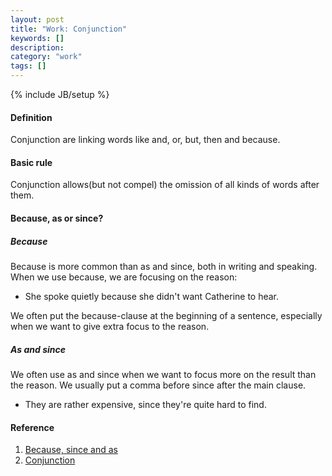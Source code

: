 ```yaml
---
layout: post
title: "Work: Conjunction"
keywords: []
description: 
category: "work"
tags: []
---
```

{% include JB/setup %}

#### Definition
Conjunction are linking words like and, or, but, then and because.

#### Basic rule
Conjunction allows(but not compel) the omission of all kinds of words after them.



#### Because, as or since?

##### Because
Because is more common than as and since, both in writing and speaking. When we
use because, we are focusing on the reason:
- She spoke quietly because she didn't want Catherine to hear.

We often put the because-clause at the beginning of a sentence, especially when
we want to give extra focus to the reason.

##### As and since
We often use as and since when we want to focus more on the result than the reason.
We usually put a comma before since after the main clause.

- They are rather expensive, since they're quite hard to find.



#### Reference
1. [Because, since and as](https://dictionary.cambridge.org/grammar/british-grammar/as-because-or-since)
2. [Conjunction](https://dictionary.cambridge.org/grammar/british-grammar/conjunctions)
